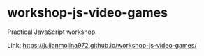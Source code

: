 # workshop-js-video-games
Practical JavaScript workshop.

Link: https://julianmolina972.github.io/workshop-js-video-games/
